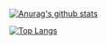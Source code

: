 [![Anurag's github stats](https://github-readme-stats.vercel.app/api?username=ebarakazuhiro&count_private=true&show_icons=true)](https://github.com/anuraghazra/github-readme-stats)

[![Top Langs](https://github-readme-stats.vercel.app/api/top-langs/?username=ebarakazuhiro&layout=compact&hide=Java)](https://github.com/anuraghazra/github-readme-stats)
